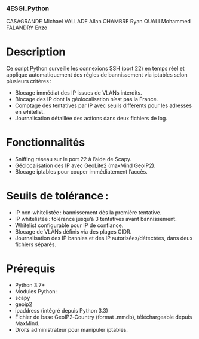 ### 4ESGI_Python

CASAGRANDE Michael
VALLADE Allan
CHAMBRE Ryan
OUALI Mohammed
FALANDRY Enzo

# Description
Ce script Python surveille les connexions SSH (port 22) en temps réel et applique automatiquement des règles de bannissement via iptables selon plusieurs critères :
- Blocage immédiat des IP issues de VLANs interdits.
- Blocage des IP dont la géolocalisation n’est pas la France.
- Comptage des tentatives par IP avec seuils différents pour les adresses en whitelist.
- Journalisation détaillée des actions dans deux fichiers de log.

# Fonctionnalités
- Sniffing réseau sur le port 22 à l’aide de Scapy.
- Géolocalisation des IP avec GeoLite2 (maxMind GeoIP2).
- Blocage iptables pour couper immédiatement l’accès.

# Seuils de tolérance :
- IP non‑whitelistée : bannissement dès la première tentative.
- IP whitelistée : tolérance jusqu’à 3 tentatives avant bannissement.
- Whitelist configurable pour IP de confiance.
- Blocage de VLANs définis via des plages CIDR.
- Journalisation des IP bannies et des IP autorisées/détectées, dans deux fichiers séparés.

# Prérequis
- Python 3.7+
- Modules Python :
- scapy
- geoip2
- ipaddress (intégré depuis Python 3.3)
- Fichier de base GeoIP2‑Country (format .mmdb), téléchargeable depuis MaxMind.
- Droits administrateur pour manipuler iptables.
